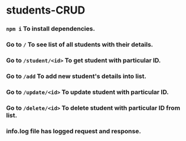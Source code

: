 # students-CRUD

### `npm i` To install dependencies.

### Go to `/` To see list of all students with their details.

### Go to `/student/<id>` To get student with particular ID.

### Go to `/add` To add new student's details into list.

### Go to `/update/<id>` To update student with particular ID.

### Go to `/delete/<id>` To delete student with particular ID from list.

### info.log file has logged request and response.

